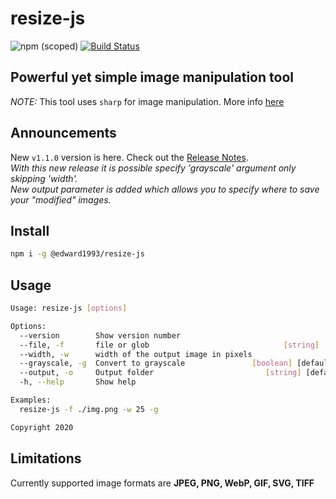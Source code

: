 # resize-js

![npm (scoped)](https://img.shields.io/npm/v/@edward1993/resize-js?style=flat-square)
[![Build Status](https://travis-ci.org/edward93/resize-js.svg?branch=master)](https://travis-ci.org/edward93/resize-js)

## Powerful yet simple image manipulation tool

_NOTE:_ This tool uses `sharp` for image manipulation. More info [here](https://github.com/lovell/sharp)

## Announcements

New `v1.1.0` version is here. Check out the [Release Notes](./docs/releaseNotes.md).  
*With this new release it is possible specify 'grayscale' argument only skipping 'width'.*  
*New output parameter is added which allows you to specify where to save your "modified" images.*

## Install

```bash
npm i -g @edward1993/resize-js
```

## Usage

```bash
Usage: resize-js [options]

Options:
  --version        Show version number                                 [boolean]
  --file, -f       file or glob                              [string] [required]
  --width, -w      width of the output image in pixels                  [number]
  --grayscale, -g  Convert to grayscale               [boolean] [default: false]
  --output, -o     Output folder                         [string] [default: "."]
  -h, --help       Show help                                           [boolean]

Examples:
  resize-js -f ./img.png -w 25 -g

Copyright 2020
```

### 

## Limitations

Currently supported image formats are **JPEG, PNG, WebP, GIF, SVG, TIFF**

